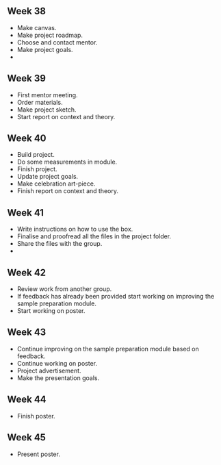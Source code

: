 ## Week 38
- Make canvas.
- Make project roadmap.
- Choose and contact mentor.
- Make project goals.
- 


## Week 39
- First mentor meeting.
- Order materials.
- Make project sketch.
- Start report on context and theory.



## Week 40
- Build project.
- Do some measurements in module.
- Finish project.
- Update project goals.
- Make celebration art-piece.
- Finish report on context and theory.



## Week 41
- Write instructions on how to use the box.
- Finalise and proofread all the files in the project folder.
- Share the files with the group.
- 



## Week 42 
- Review work from another group.
- If feedback has already been provided start working on improving the sample preparation module.
- Start working on poster.


## Week 43
- Continue improving on the sample preparation module based on feedback.
- Continue working on poster.
- Project advertisement.
- Make the presentation goals.


## Week 44 
- Finish poster.


## Week 45
- Present poster.


